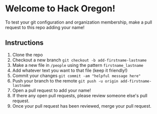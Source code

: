 # Welcome to Hack Oregon!

To test your git configuration and organization membership, make a pull request to this repo adding your name!

## Instructions

1. Clone the repo
2. Checkout a new branch `git checkout -b add-firstname-lastname`
3. Make a new file in `/people` using the pattern `firstname_lastname`
4. Add whatever text you want to that file (keep it friendly!)
5. Commit your changes `git commit -am "helpful message here"`
5. Push your branch to the remote `git push -u origin add-firstname-lastname`
6. Open a pull request to add your name!
7. If there any open pull requests, please review someone else's pull request.
8. Once your pull request has been reviewed, merge your pull request.
